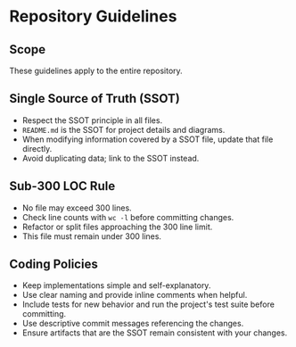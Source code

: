# Repository Guidelines

## Scope
These guidelines apply to the entire repository.

## Single Source of Truth (SSOT)
- Respect the SSOT principle in all files.
- `README.md` is the SSOT for project details and diagrams.
- When modifying information covered by a SSOT file, update that file directly.
- Avoid duplicating data; link to the SSOT instead.

## Sub-300 LOC Rule
- No file may exceed 300 lines.
- Check line counts with `wc -l` before committing changes.
- Refactor or split files approaching the 300 line limit.
- This file must remain under 300 lines.

## Coding Policies
- Keep implementations simple and self-explanatory.
- Use clear naming and provide inline comments when helpful.
- Include tests for new behavior and run the project's test suite before committing.
- Use descriptive commit messages referencing the changes.
- Ensure artifacts that are the SSOT remain consistent with your changes.
